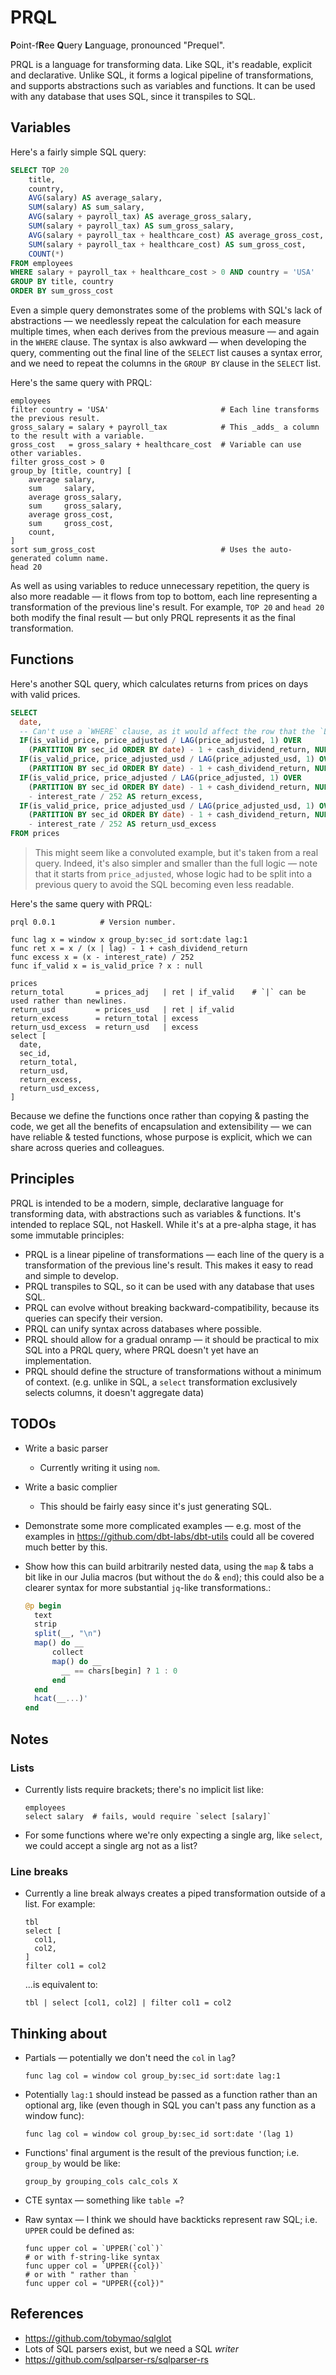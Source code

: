 # PRQL

**P**oint-f**R**ee **Q**uery **L**anguage, pronounced "Prequel".

PRQL is a language for transforming data. Like SQL, it's readable, explicit and
declarative. Unlike SQL, it forms a logical pipeline of transformations, and
supports abstractions such as variables and functions. It can be used with any
database that uses SQL, since it transpiles to SQL.

## Variables

Here's a fairly simple SQL query:

```sql
SELECT TOP 20
    title,
    country,
    AVG(salary) AS average_salary,
    SUM(salary) AS sum_salary,
    AVG(salary + payroll_tax) AS average_gross_salary,
    SUM(salary + payroll_tax) AS sum_gross_salary,
    AVG(salary + payroll_tax + healthcare_cost) AS average_gross_cost,
    SUM(salary + payroll_tax + healthcare_cost) AS sum_gross_cost,
    COUNT(*)
FROM employees
WHERE salary + payroll_tax + healthcare_cost > 0 AND country = 'USA'
GROUP BY title, country
ORDER BY sum_gross_cost
```

Even a simple query demonstrates some of the problems with SQL's lack of
abstractions — we needlessly repeat the calculation for each measure multiple
times, when each derives from the previous measure — and again in the `WHERE`
clause. The syntax is also awkward — when developing the query, commenting out
the final line of the `SELECT` list causes a syntax error, and we need to repeat
the columns in the `GROUP BY` clause in the `SELECT` list.

Here's the same query with PRQL:

```prql
employees
filter country = 'USA'                         # Each line transforms the previous result.
gross_salary = salary + payroll_tax            # This _adds_ a column to the result with a variable.
gross_cost   = gross_salary + healthcare_cost  # Variable can use other variables.
filter gross_cost > 0
group_by [title, country] [
    average salary,
    sum     salary,
    average gross_salary,
    sum     gross_salary,
    average gross_cost,
    sum     gross_cost,
    count,
]
sort sum_gross_cost                            # Uses the auto-generated column name.
head 20
```

As well as using variables to reduce unnecessary repetition, the query is also
more readable — it flows from top to bottom, each line representing a
transformation of the previous line's result. For example, `TOP 20` and `head
20` both modify the final result — but only PRQL represents it as the final
transformation.

## Functions

Here's another SQL query, which calculates returns from prices on days with
valid prices.

```sql
SELECT
  date,
  -- Can't use a `WHERE` clause, as it would affect the row that the `LAG` function referenced.
  IF(is_valid_price, price_adjusted / LAG(price_adjusted, 1) OVER 
    (PARTITION BY sec_id ORDER BY date) - 1 + cash_dividend_return, NULL) AS return_total,
  IF(is_valid_price, price_adjusted_usd / LAG(price_adjusted_usd, 1) OVER 
    (PARTITION BY sec_id ORDER BY date) - 1 + cash_dividend_return, NULL) AS return_usd,
  IF(is_valid_price, price_adjusted / LAG(price_adjusted, 1) OVER 
    (PARTITION BY sec_id ORDER BY date) - 1 + cash_dividend_return, NULL) 
    - interest_rate / 252 AS return_excess,
  IF(is_valid_price, price_adjusted_usd / LAG(price_adjusted_usd, 1) OVER 
    (PARTITION BY sec_id ORDER BY date) - 1 + cash_dividend_return, NULL) 
    - interest_rate / 252 AS return_usd_excess
FROM prices
```

> This might seem like a convoluted example, but it's taken from a real query.
> Indeed, it's also simpler and smaller than the full logic — note that it
> starts from `price_adjusted`, whose logic had to be split into a previous
> query to avoid the SQL becoming even less readable.

Here's the same query with PRQL:

```prql
prql 0.0.1          # Version number.

func lag x = window x group_by:sec_id sort:date lag:1
func ret x = x / (x | lag) - 1 + cash_dividend_return
func excess x = (x - interest_rate) / 252    
func if_valid x = is_valid_price ? x : null

prices
return_total       = prices_adj   | ret | if_valid    # `|` can be used rather than newlines.
return_usd         = prices_usd   | ret | if_valid
return_excess      = return_total | excess
return_usd_excess  = return_usd   | excess
select [
  date,
  sec_id,
  return_total,
  return_usd,
  return_excess,
  return_usd_excess,
]
```

Because we define the functions once rather than copying & pasting the code, we
get all the benefits of encapsulation and extensibility — we can have reliable &
tested functions, whose purpose is explicit, which we can share across queries
and colleagues.

## Principles

PRQL is intended to be a modern, simple, declarative language for transforming
data, with abstractions such as variables & functions. It's intended to replace
SQL, not Haskell. While it's at a pre-alpha stage, it has some immutable
principles:

- PRQL is a linear pipeline of transformations — each line of the query is a
  transformation of the previous line's result. This makes it easy to read and
  simple to develop.
- PRQL transpiles to SQL, so it can be used with any database that uses SQL.
- PRQL can evolve without breaking backward-compatibility, because its queries
  can specify their version.
- PRQL can unify syntax across databases where possible.
- PRQL should allow for a gradual onramp — it should be practical to mix SQL
  into a PRQL query, where PRQL doesn't yet have an implementation.
- PRQL should define the structure of transformations without a minimum of
  context. (e.g. unlike in SQL, a `select` transformation exclusively selects
  columns, it doesn't aggregate data)

## TODOs

- Write a basic parser
  - Currently writing it using `nom`.
- Write a basic complier
  - This should be fairly easy since it's just generating SQL.
- Demonstrate some more complicated examples — e.g. most of the examples in
  <https://github.com/dbt-labs/dbt-utils> could all be covered much better by
  this.
- Show how this can build arbitrarily nested data, using the `map` & tabs a bit
  like in our Julia macros (but without the `do` & `end`); this could also be a
  clearer syntax for more substantial `jq`-like transformations.:

  ```julia
  @p begin
    text
    strip
    split(__, "\n")
    map() do __
        collect
        map() do __
          __ == chars[begin] ? 1 : 0
        end
    end
    hcat(__...)'
  end
  ```

## Notes

### Lists

- Currently lists require brackets; there's no implicit list like:

  ```
  employees
  select salary  # fails, would require `select [salary]`
  ```

- For some functions where we're only expecting a single arg, like `select`,
  we could accept a single arg not as a list?

### Line breaks

- Currently a line break always creates a piped transformation outside of a list.
  For example:

  ```
  tbl
  select [
    col1,
    col2,
  ]
  filter col1 = col2
  ```

  ...is equivalent to:

  ```
  tbl | select [col1, col2] | filter col1 = col2
  ```

## Thinking about

- Partials — potentially we don't need the `col` in `lag`?

  ```
  func lag col = window col group_by:sec_id sort:date lag:1
  ```

- Potentially `lag:1` should instead be passed as a function rather than an
  optional arg, like (even though in SQL you can't pass any function as a window
  func):

  ```
  func lag col = window col group_by:sec_id sort:date '(lag 1)
  ```

- Functions' final argument is the result of the previous function; i.e.
  `group_by` would be like:

  ```
  group_by grouping_cols calc_cols X
  ```

- CTE syntax — something like `table =`?
- Raw syntax — I think we should have backticks represent raw SQL; i.e. `UPPER`
  could be defined as:

  ```prql
  func upper col = `UPPER(`col`)`
  # or with f-string-like syntax
  func upper col = `UPPER({col})`
  # or with " rather than `
  func upper col = "UPPER({col})"
  ```

## References

- <https://github.com/tobymao/sqlglot>
- Lots of SQL parsers exist, but we need a SQL _writer_
- <https://github.com/sqlparser-rs/sqlparser-rs>
